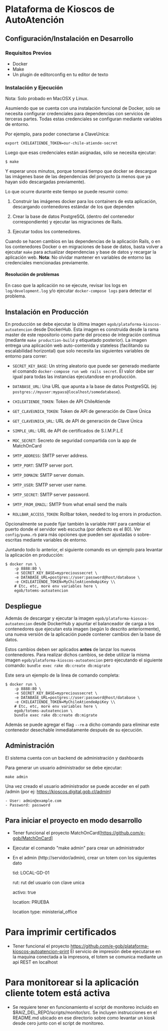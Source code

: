 # Plataforma de Kioscos de AutoAtención

## Configuración/Instalación en Desarrollo

### Requisitos Previos

- Docker
- Make
- Un plugin de editorconfig en tu editor de texto

### Instalación y Ejecución

Nota: Solo probado en MacOSX y Linux.

Asumiendo que se cuenta con una instalación funcional de Docker, solo se necesita configurar credenciales para dependencias con servicios de terceras partes. Todas estas credenciales se configuran mediante variables de entorno.

Por ejemplo, para poder conectarse a ClaveUnica:

    export CHILEATIENDE_TOKEN=our-chile-atiende-secret

Luego que esas credenciales están asignadas, sólo se necesita ejecutar:

    $ make

Y esperar unos minutos, porque tomará tiempo que docker se descargue las imágenes base de las dependencias del proyecto (a menos que ya hayan sido descargadas previamente).

Lo que ocurre durante este tiempo se puede resumir como:

1. Construir las imágenes docker para los containers de esta aplicación, descargando contenedores estándar de los que dependen

2. Crear la base de datos PostgreSQL (dentro del contenedor correspondiente) y ejecutar las migraciones de Rails.

3. Ejecutar todos los contenedores.

Cuando se hacen cambios en las dependencias de la aplicación Rails, o en los contenedores Docker o en migraciones de base de datos, basta volver a ejecutar `make` para actualizar dependencias y base de datos y recargar la aplicación web. **Nota**: No olvidar mantener en variables de entorno las credenciales mencionadas previamente.

#### Resolución de problemas

En caso que la aplicación no se ejecute, revisar los logs en `log/development.log` y/o ejecutar `docker-compose logs` para detectar el problema.

## Instalación en Producción

En producción se debe ejecutar la última imagen `egob/plataforma-kioscos-autoatencion` desde DockerHub. Esta imagen es construida desde la rama master de este repositorio como parte del proceso de integración continua (mediante `make production-build` y etiquetado posterior). La imagen entrega una aplicación web auto-contenida y stateless (facilitando su escalabilidad horizontal) que solo necesita las siguientes variables de entorno para correr:

- `SECRET_KEY_BASE`: Un string aleatorio que puede ser generado mediante el comando `docker-compose run web rails secret`. El valor debe ser igual para todas las instancias ejecutandose en producción.

- `DATABASE_URL`: Una URL que apunta a la base de datos PostgreSQL (ej: `postgres://myuser:mypass@localhost/somedatabase`).

- `CHILEATIENDE_TOKEN`: Token de API ChileAtiende

- `GET_CLAVEUNICA_TOKEN`: Token de API de generación de Clave Única

- `GET_CLAVEUNICA_URL`: URL de API de generación de Clave Única

- `SIMPLE_URL`: URL de API de certificados de S.I.M.P.L.E

- `MOC_SECRET`: Secreto de seguridad compartida con la app de MatchOnCard

- `SMTP_ADDRESS`: SMTP server address.

- `SMTP_PORT`: SMTP server port.

- `SMTP_DOMAIN`: SMTP server domain.

- `SMTP_USER`: SMTP server user name.

- `SMTP_SECRET`: SMTP server password.

- `SMTP_FROM_EMAIL`: SMTP from what email send the mails

- `ROLLBAR_ACCESS_TOKEN`: Rollbar token, needed to log errors in production.




Opcionalmente se puede fijar también la variable `PORT` para cambiar el puerto donde el servidor web escucha (por defecto es el 80). Ver `config/puma.rb` para más opciones que pueden ser ajustadas o sobre-escritas mediante variables de entorno.

Juntando todo lo anterior, el siguiente comando es un ejemplo para levantar la aplicación en producción:

    $ docker run \
        -p 8888:80 \
        -e SECRET_KEY_BASE=myprecioussecret \
        -e DATABASE_URL=postgres://user:password@host/database \
        -e CHILEATIENDE_TOKEN=MyChileAtiendeApiKey \\
        # Etc, etc, more env variables here \
        egob/totems-autoatencion

## Despliegue

Además de descargar y ejecutar la imagen `egob/plataforma-kioscos-autoatencion` desde DockerHub y apuntar el balanceador de carga a los contenedores que ejecutan esta imagen (según lo descrito anteriormente), una nueva versión de la aplicación puede contener cambios den la base de datos.

Estos cambios deben ser aplicados **antes** de lanzar los nuevos contenedores. Para realizar dichos cambios, se debe utilizar la misma imagen `egob/plataforma-kioscos-autoatencion` pero ejecutando el siguiente comando: `bundle exec rake db:create db:migrate`

Este sera un ejemplo de la línea de comando completa:

    $ docker run \
        -p 8888:80 \
        -e SECRET_KEY_BASE=myprecioussecret \
        -e DATABASE_URL=postgres://user:password@host/database \
        -e CHILEATIENDE_TOKEN=MyChileAtiendeApiKey \\
        # Etc, etc, more env variables here \
        egob/totems-autoatencion \
        bundle exec rake db:create db:migrate

Además se puede agregar el flag `--rm` a dicho comando para eliminar este contenedor desechable inmediatamente después de su ejecución.

## Administración

El sistema cuenta con un backend de administración y dashboards

Para generar un usuario administrador se debe ejecutar:

    make admin

Una vez creado el usuario administrador se puede acceder en el path /admin (por ej: https://kioscos.digital.gob.cl/admin)

    - User: admin@example.com
    - Password: password

## Para iniciar el proyecto en modo desarrollo

- Tener funcional el proyecto MatchOnCard[https://github.com/e-gob/MatchOnCard]
- Ejecutar el comando "make admin" para crear un administrador
- En el admin (http://servidor/admin), crear un totem con los siguientes dato

    tid: LOCAL-GD-01

    rut: rut del usuario con clave unica

    activo: true

    location: PRUEBA

    location type: ministerial_office


# Para imprimir certificados

- Tener funcional el proyecto https://github.com/e-gob/plataforma-kioscos-autoatencion-print
El servicio de impresión debe ejecutarse en la maquina conectada a la impresora,
el totem se comunica mediante un api REST en localhost

# Para monitorear si la aplicación cliente totem está activa

- Se requiere tener en funcionamiento el script de monitoreo incluido en
$RAIZ_DEL_REPO/scripts/monitor/src. Se incluyen instrucciones en el README.md ubicado en ese directorio sobre como levantar
un kiosk desde cero junto con el script de monitoreo.

